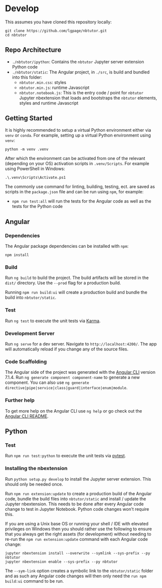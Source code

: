 
# Develop

This assumes you have cloned this repository locally:

```shell
git clone https://github.com/lgpage/nbtutor.git
cd nbtutor
```

## Repo Architecture

- `./nbtutor/ipython`: Contains the `nbtutor` Jupyter server extension Python code
- `./nbtutor/static`: The Angular project, in `./src`, is build and bundled into this folder:
  - `nbtutor.min.css`: styles
  - `nbtutor.min.js`: runtime Javascript
  - `nbtutor.notebook.js`: This is the entry code / point for `nbtutor` Jupyter nbextension that loads and bootstraps
    the `nbtutor` elements, styles and runtime Javascript

## Getting Started

It is highly recommended to setup a virtual Python environment either via `venv` or `conda`.
For example, setting up a virtual Python environment using `venv`:

```shell
python -m venv .venv
```

After which the environment can be activated from one of the relevant (depending on your OS) activation scripts
in `.venv/Scripts`. For example using PowerShell in Windows:

```ps
.\.venv\Scripts\Activate.ps1
```

The commonly use command for linting, building, testing, ect. are saved as scripts in the `package.json` file and can
be run using `npm`, for example:

- `npm run test:all` will run the tests for the Angular code as well as the tests for the Python code

## Angular

### Dependencies

The Angular package dependencies can be installed with `npm`:

```shell
npm install
```

### Build

Run `ng build` to build the project. The build artifacts will be stored in the `dist/` directory.
Use the `--prod` flag for a production build.

Running `npm run build:ui` will create a production build and bundle the build into `nbtutor/static`.

### Test

Run `ng test` to execute the unit tests via [Karma].

### Development Server

Run `ng serve` for a dev server. Navigate to `http://localhost:4200/`. The app will automatically reload if you
change any of the source files.

### Code Scaffolding

The Angular side of the project was generated with the [Angular CLI] version 7.1.4.
Run `ng generate component component-name` to generate a new component. You can also use
`ng generate directive|pipe|service|class|guard|interface|enum|module`.

### Further help

To get more help on the Angular CLI use `ng help` or go check out the [Angular CLI README].

## Python

### Test

Run `npm run test:python` to execute the unit tests via [pytest].

### Installing the nbextension

Run `python setup.py develop` to install the Jupyter server extension. This should only be needed once.

Run `npm run extension:update` to create a production build of the Angular code, bundle the build files into
`nbtutor/static` and install / update the Jupyter nbextension. This needs to be done after every Angular code change to
test in Jupyter Notebook. Python code changes won't require this.

If you are using a Unix base OS or running your shell / IDE with elevated privileges on Windows then you should rather
use the following to ensure that you always get the right assets (for development) without needing to re-run the
`npm run extension:update` command with each Angular code change:

```shell
jupyter nbextension install --overwrite --symlink --sys-prefix --py nbtutor
jupyter nbextension enable --sys-prefix --py nbtutor
```

The `--sym-link` option creates a symbolic link to the `nbtutor/static` folder and as such any Angular code changes
will then only need the `run npm build:ui` command to be run.

[Angular CLI]: https://github.com/angular/angular-cli
[Angular CLI README]: https://github.com/angular/angular-cli/blob/master/README.md
[Karma]: https://karma-runner.github.io
[pytest]: https://docs.pytest.org/en/stable/
